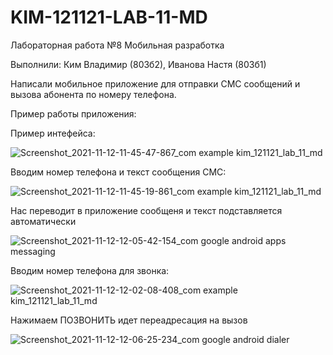 # KIM-121121-LAB-11-MD

Лабораторная работа №8 Мобильная разработка

Выполнили: Ким Владимир (803б2), Иванова Настя (803б1)

Написали мобильное приложение для отправки СМС сообщений и вызова абонента по номеру телефона.

Пример работы приложения:

Пример интефейса:

![Screenshot_2021-11-12-11-45-47-867_com example kim_121121_lab_11_md](https://user-images.githubusercontent.com/58898737/141414513-f009a015-6b48-4fc0-b397-95f130dfc9de.jpg)



Вводим номер телефона и текст сообщения СМС:

![Screenshot_2021-11-12-11-45-19-861_com example kim_121121_lab_11_md](https://user-images.githubusercontent.com/58898737/141414368-08565067-78cf-4b13-8ff3-e063dda970c0.jpg)



Нас переводит в приложение сообщеня и текст подставляется автоматически

![Screenshot_2021-11-12-12-05-42-154_com google android apps messaging](https://user-images.githubusercontent.com/58898737/141414872-6d5b05ea-ee92-405f-816a-8c2b259019d5.jpg)



Вводим номер телефона для звонка:

![Screenshot_2021-11-12-12-02-08-408_com example kim_121121_lab_11_md](https://user-images.githubusercontent.com/58898737/141414673-d7e5f9b9-7cf4-4515-a31a-a25494b7fd70.jpg)



Нажимаем ПОЗВОНИТЬ идет переадресация на вызов

![Screenshot_2021-11-12-12-06-25-234_com google android dialer](https://user-images.githubusercontent.com/58898737/141414779-83a19c32-a03c-4a86-9b3e-69ad014a3914.jpg)
